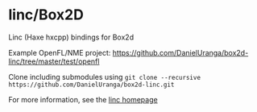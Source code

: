# linc/Box2D
Linc (Haxe hxcpp) bindings for Box2d

Example OpenFL/NME project: https://github.com/DanielUranga/box2d-linc/tree/master/test/openfl

Clone including submodules using
```git clone --recursive https://github.com/DanielUranga/box2d-linc.git```

For more information, see the [linc homepage](http://snowkit.github.io/linc/)
